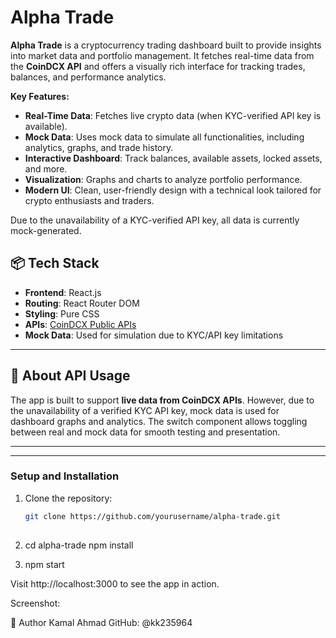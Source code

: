 # Alpha Trade

**Alpha Trade** is a cryptocurrency trading dashboard built to provide insights into market data and portfolio management. It fetches real-time data from the **CoinDCX API** and offers a visually rich interface for tracking trades, balances, and performance analytics.

**Key Features:**
- **Real-Time Data**: Fetches live crypto data (when KYC-verified API key is available).
- **Mock Data**: Uses mock data to simulate all functionalities, including analytics, graphs, and trade history.
- **Interactive Dashboard**: Track balances, available assets, locked assets, and more.
- **Visualization**: Graphs and charts to analyze portfolio performance.
- **Modern UI**: Clean, user-friendly design with a technical look tailored for crypto enthusiasts and traders.

Due to the unavailability of a KYC-verified API key, all data is currently mock-generated. 

## 📦 Tech Stack

- **Frontend**: React.js
- **Routing**: React Router DOM
- **Styling**: Pure CSS
- **APIs**: [CoinDCX Public APIs](https://api.coindcx.com)
- **Mock Data**: Used for simulation due to KYC/API key limitations

---

## 🔐 About API Usage

The app is built to support **live data from CoinDCX APIs**. However, due to the unavailability of a verified KYC API key, mock data is used for dashboard graphs and analytics. The switch component allows toggling between real and mock data for smooth testing and presentation.

---
---

### Setup and Installation

1. Clone the repository:
   ```bash
   git clone https://github.com/yourusername/alpha-trade.git
  
2.  cd alpha-trade
    npm install

3. npm start

Visit http://localhost:3000 to see the app in action.

Screenshot:


👤 Author
Kamal Ahmad
GitHub: @kk235964

